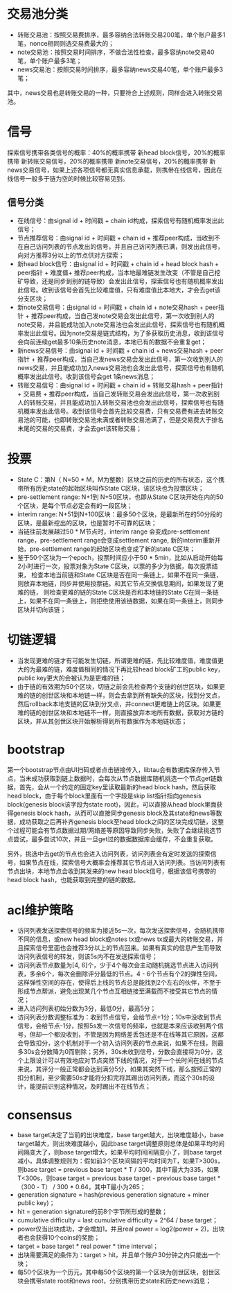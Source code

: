 # 交易池分类
* 转账交易池：按照交易费排序，最多容纳合法转账交易200笔，单个账户最多1笔，nonce相同则选交易费最大的；
* note交易池：按照交易时间排序，不做合法性检查，最多容纳note交易40笔，单个账户最多3笔；
* news交易池：按照交易时间排序，最多容纳news交易40笔，单个账户最多3笔；

其中，news交易也是转账交易的一种，只要符合上述规则，同样会进入转账交易池。

# 信号
探索信号携带各类信号的概率：40%的概率携带 新head block信号，20%的概率携带 新转账交易信号，20%的概率携带 新note交易信号，20%的概率携带 新news交易信号，如果上述各项信号都无真实信息承载，则携带在线信号，因此在线信号一般多于链为空的时候比较容易见到。
## 信号分类
* 在线信号：由signal id + 时间戳 + chain id构成，探索信号有随机概率发出此信号；
* 节点推荐信号：由signal id + 时间戳 + chain id + 推荐peer构成，当收到不在自己访问列表的节点发出的信号，并且自己访问列表已满，则发出此信号，向对方推荐3分以上的节点供对方探索；
* 新head block信号：由signal id + 时间戳 + chain id + head block hash + peer指针 + 难度值+ 推荐peer构成，当本地最难链发生改变（不管是自己挖矿导致，还是同步到别的链导致）会发出此信号，探索信号也有随机概率发出此信号。收到该信号会首先比较难度值，只有难度值比本地大，才会去get该分支区块；
* 新note交易信号：由signal id + 时间戳 + chain id + note交易hash + peer指针 + 推荐peer构成，当自己发note交易会发出此信号，第一次收到别人的note交易，并且能成功加入note交易池也会发出此信号，探索信号也有随机概率发出此信号。因为note交易是链式结构，为了多获取历史消息，收到该信号会向前连续get最多10条历史note消息，本地已有的数据不会重复get；
* 新news交易信号：由signal id + 时间戳 + chain id + news交易hash + peer指针 + 推荐peer构成，当自己发news交易会发出此信号，第一次收到别人的news交易，并且能成功加入news交易池也会发出此信号，探索信号也有随机概率发出此信号。收到该信号会get 1条news消息；
* 转账交易信号：由signal id + 时间戳 + chain id + 转账交易hash + peer指针 + 交易费 + 推荐peer构成，当自己发转账交易会发出此信号，第一次收到别人的转账交易，并且能成功加入转账交易池也会发出此信号，探索信号也有随机概率发出此信号。收到该信号会首先比较交易费，只有交易费有进去转账交易池的可能，也即转账交易池未满或者转账交易池满了，但是交易费大于排名末尾的交易的交易费，才会去get该转账交易；


# 投票
* State C：第N（ N=50 * M，M为整数）区块之前的历史的所有状态，这个携带所有历史state的起始区块叫作State C区块，该区块也为投票区块；
* pre-settlement range: N+1到 N+50区块，也即从State C区块开始在内的50个区块，是每个节点必定会有的一段区块；
* interim range: N+51到N+100区块：最多50个区块，是最新所在的50分段的区块，是最新挖出的区块，也是暂时不可靠的区块；
* 当链往前发展越过50 * M节点时，interim range 会变成pre-settlement range，pre-settlement range会变成settlement range, 
  新的interim重新开始，pre-settlement range的起始区块也变成了新的state C区块；
* 鉴于50个区块为一个epoch，投票时间应小于50 * 5min，比如从启动开始每2小时进行一次，投票对象为State C区块，以票的多少为依据，每次投票结束，
  检查本地当前链和State C区块是否在同一条链上，如果不在同一条链，则放弃本地链，同步并使用投票链。和其它节点交换信息期间，如果发现了更难的链，
  则检查更难的链的State C区块是否和本地链的State C在同一条链上，如果不在同一条链上，则拒绝使用该链数据，如果在同一条链上，则同步区块并切向该链；



# 切链逻辑
* 当发现更难的链才有可能发生切链，所谓更难的链，先比较难度值，难度值更大的为最难的链，难度值相同的情况下再比较head block矿工的public key，public key更大的会被认为是更难的链；
* 由于链的有效期为50个区块，切链之前会先检查两个支链的创世区块，如果更难的链的创世区块和本地链一样，则会去拿到所有缺失的区块，找到分叉点，然后rollback本地支链的区块到分叉点，并connect更难链上的区块。如果更难的链的创世区块和本地链不一样，则直接放弃本地所有数据，获取对方链的区块，并从其创世区块开始解析得到所有数据作为本地链状态；


# bootstrap
   第一个bootstrap节点由UI扫码或者点击链接传入，libtau会有数据库保存传入节点，当未成功获取到链上数据时，会每次从节点数据库随机挑选一个节点get链数据，首先，会从一个约定的固定key里读取最新的head block hash，然后获取head block，由于每个block里面有一个字段是skip list指针指向genesis block(genesis block该字段为state root)，因此，可以直接从head block里面获得genesis block hash，从而可以直接同步genesis block及其state和news等数据，成功获取之后再补齐genesis block至head block之间的区块完成切链，这整个过程可能会有节点数据过期/网络差等原因导致同步失败，失败了会继续挑选节点尝试，最多尝试10次，并且一旦get过的数据数据库会缓存，不会重复获取。
   
   另外，挑选中去get的节点也会进入访问列表，访问列表会有定时发送的探索信号，如果节点在线，探索信号大概率会推荐其它节点进入访问列表。当访问列表有节点出块，本地节点会收到其发来的new head block信号，根据该信号携带的head block hash，也能获取到完整的链的数据。


# acl维护策略
* 访问列表发送探索信号的频率为接近5s一次，每次发送探索信号，会随机携带不同的信息，或new head block或notes tx或news tx或最大的转账交易，并且探索信号里面也会推荐3分以上的节点回来。如果有真实的信息产生而导致访问列表信号的转发，则该5s内不在发送探索信号；
* 访问列表节点数量为[4, 6]个，少于4个每次会主动随机挑选节点进入访问列表，多余6个，每次会删除评分最低的节点。4 - 6个节点有个2的弹性空间，这样弹性空间的存在，使得后上线的节点总是能找到2个左右的伙伴，不至于形成节点帮派，避免出现某几个节点互相链接至满载而不接受其它节点的情况；
* 进入访问列表初始分数为3分，最低0分，最高5分；
* 访问列表分数调整标准为：收到节点信号，会给节点+1分；10s中没收到节点信号，会给节点-1分，按照5s发一次信号的频率，也就是本来应该收到两个信号，但却一个都没收到，不管是因为网络差丢包还是不在线等其它原因，这都会导致扣分，这个机制对于一个初入访问列表的节点来说，如果不在线，则最多30s会分数降为0而剔除；另外，30s未收到信号，分数会直接将为0分，这个上限设计可以有效地应对节点突然下线的情况，对于一个长时间在线的节点来说，其评分一般正常都会达到满分5分，如果其突然下线，那么按照正常的扣分机制，至少需要50s才能将分扣完将其踢出访问列表，而这个30s的设计，能提前识别这种情况，及时踢出不在线节点；


# consensus
* base target决定了当前的出块难度，base target越大，出块难度越小，base target越大，则出块难度越小，因此base target调整原则总体是如果平均时间间隔变大了，则base target增大，如果平均时间间隔变小了，则base target减小，具体调整规则为：假如前3个区块间隔的平均时间为T，如果T>300s，则base target = previous base target * T / 300，其中T最大为335，如果T<300s，则base target = previous base target - previous base target * （300 - T） / 300 * 0.64，其中T最小为265；
* generation signature = hash(previous generation signature + miner public key)；
* hit = generation signature的前8个字节所形成的整数；
* cumulative difficulty = last cumulative difficulty + 2^64 / base target；
* power仅当出块成功，才会增加1，并且real power = log2(power + 2)，出块者也会获得10个coins的奖励；
* target = base target * real power * time interval；
* 出块需要满足的条件为：target > hit，并且单个账户30分钟之内只能出一个块；
* 每50个区块为一个历元，其中每50个区块的第一个区块为创世区块，创世区块会携带state root和news root，分别携带历史state和历史news消息；

